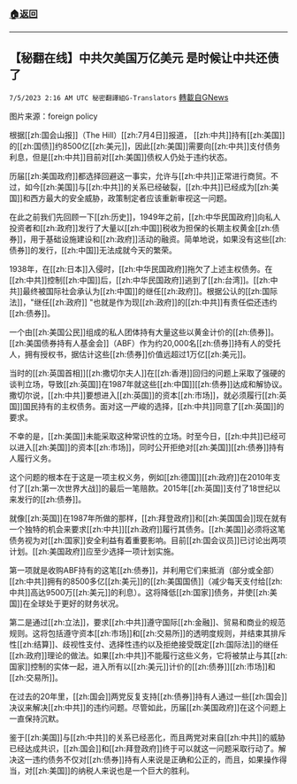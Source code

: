 ###  [:house:返回](README.md)
---


## 【秘翻在线】中共欠美国万亿美元 是时候让中共还债了
`7/5/2023 2:16 AM UTC 秘密翻譯組G-Translators` [轉載自GNews](https://gnews.org/articles/1437568)

图片来源：foreign policy

根据[[zh:国会山报]]（The Hill）[[zh:7月4日]]报道， [[zh:中共]]持有[[zh:美国]]的[[zh:国债]]约8500亿[[zh:美元]]，因此[[zh:美国]]需要向[[zh:中共]]支付债务利息，但是[[zh:中共]]目前对[[zh:美国]]债权人仍处于违约状态。

历届[[zh:美国政府]]都选择回避这一事实，允许与[[zh:中共]]正常进行商贸。不过，如今[[zh:美国]]与[[zh:中共]]的关系已经破裂，[[zh:中共]]已经成为[[zh:美国]]和西方最大的安全威胁，政策制定者应该重新审视这一问题。

在此之前我们先回顾一下[[zh:历史]]，1949年之前，[[zh:中华民国政府]]向私人投资者和[[zh:政府]]发行了大量以[[zh:中国]]税收为担保的长期主权黄金[[zh:债券]]，用于基础设施建设和[[zh:政府]]活动的融资。简单地说，如果没有这些[[zh:债券]]的发行，[[zh:中国]]无法成就今天的繁荣。

1938年，在[[zh:日本]]入侵时，[[zh:中华民国政府]]拖欠了上述主权债务。在[[zh:中共]]控制[[zh:中国]]后，[[zh:中华民国政府]]逃到了[[zh:台湾]]。[[zh:中共]]最终被国际社会承认为[[zh:中国]]的继任[[zh:政府]]。根据公认的[[zh:国际法]]，"继任[[zh:政府]] "也就是作为现[[zh:政府]]的[[zh:中共]]有责任偿还违约[[zh:债券]]。

一个由[[zh:美国公民]]组成的私人团体持有大量这些以黄金计价的[[zh:债券]]。[[zh:美国债券持有人基金会]]（ABF）作为约20,000名[[zh:债券]]持有人的受托人，拥有授权书，据估计这些[[zh:债券]]价值远超过1万亿[[zh:美元]]。

当时的[[zh:英国首相]][[zh:撒切尔夫人]]在[[zh:香港]]回归的问题上采取了强硬的谈判立场，导致[[zh:英国]]在1987年就这些[[zh:中国]][[zh:债券]]达成和解协议。撒切尔说，[[zh:中共]]要想进入[[zh:英国]]的资本[[zh:市场]]，就必须履行[[zh:英国]]国民持有的主权债务。面对这一严峻的选择，[[zh:中共]]同意了[[zh:英国]]的要求。

不幸的是，[[zh:美国]]未能采取这种常识性的立场。时至今日，[[zh:中共]]已经可以进入[[zh:美国]]的资本[[zh:市场]]，同时公开拒绝对[[zh:美国]][[zh:债券]]持有人履行义务。

这个问题的根本在于这是一项主权义务，例如[[zh:德国]][[zh:政府]]在2010年支付了[[zh:第一次世界大战]]的最后一笔赔款。2015年[[zh:英国]]支付了18世纪以来发行的[[zh:债券]]。

就像[[zh:英国]]在1987年所做的那样，[[zh:拜登政府]]和[[zh:美国国会]]现在就有一个独特的机会来要求[[zh:中共]][[zh:政府]]履行其债务。[[zh:美国]]必须将这笔债务视为对[[zh:国家]]安全利益有着重要影响。目前[[zh:国会议员]]已讨论出两项计划。[[zh:美国政府]]应至少选择一项计划实施。

第一项就是收购ABF持有的这笔[[zh:债券]]，并利用它们来抵消（部分或全部）[[zh:中共]]拥有的8500多亿[[zh:美元]]的[[zh:美国国债]]（减少每天支付给[[zh:中共]]高达9500万[[zh:美元]]的利息）。这将降低[[zh:国家]]债务，并使[[zh:美国]]在全球处于更好的财务状况。

第二是通过[[zh:立法]]，要求[[zh:中共]]遵守国际[[zh:金融]]、贸易和商业的规范规则。这将包括遵守资本[[zh:市场]]和[[zh:交易所]]的透明度规则，并结束其排斥性[[zh:结算]]、歧视性支付、选择性违约以及拒绝接受既定[[zh:国际法]]的继任[[zh:政府]]理论的做法。如果[[zh:中共]]不能履行这些义务，它将被禁止与其[[zh:国家]]控制的实体一起，进入所有以[[zh:美元]]计价的[[zh:债券]][[zh:市场]]和[[zh:交易所]]。

在过去的20年里，[[zh:国会]]两党反复支持[[zh:债券]]持有人通过一些[[zh:国会]]决议来解决[[zh:中共]]的违约问题。尽管如此，历届[[zh:美国政府]]在这个问题上一直保持沉默。

鉴于[[zh:美国]]与[[zh:中共]]的关系已经恶化，而且两党对来自[[zh:中共]]的威胁已经达成共识，[[zh:国会]]和[[zh:拜登政府]]终于可以就这一问题采取行动了。解决这一违约债务不仅对[[zh:债券]]持有人来说是正确和公正的，而且，如果操作得当，对[[zh:美国]]的纳税人来说也是一个巨大的胜利。

